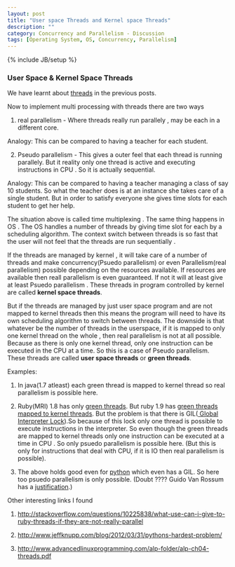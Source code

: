```yaml
---
layout: post
title: "User space Threads and Kernel space Threads"
description: ""
category: Concurrency and Parallelism - Discussion
tags: [Operating System, OS, Concurrency, Parallelism]
---
```

{% include JB/setup %}


### User Space & Kernel Space Threads

We have learnt about <a href="http://harishatgithub.github.io/concurrency%20and%20parallelism%20-%20discussion/2015/04/26/concurrency-and-parallelism---disqus/">threads</a> in the previous posts. 

Now to implement multi processing with threads there are two ways

1) real parallelism - Where threads really run parallely , may be each in a different core.

Analogy: This can be compared to having a teacher for each student.

2) Pseudo parallelism - This gives a outer feel that each thread is running parallely. But it reality only one thread is active and executing instructions in CPU . So it is actually sequential.

Analogy: This can be compared to having a teacher managing a class of say 10 students. So what the teacher does is at an instance she takes care of a single student. But in order to satisfy everyone she gives time slots for each student to get her help. 

The situation above is called time multiplexing . The same thing happens in OS . The OS handles a number of threads by giving time slot for each by a scheduling algorithm. The context switch between threads is so fast that the user will not feel that the threads are run sequentially .


If the threads are managed by kernel , it will take care of a number of threads and make concurrency(Psuedo parallelism) or even Parallelism(real parallelism) possible depending on the resources available. If resources are available then reall parallelism is even guaranteed. If not it will at least give at least Psuedo parallelism .
These threads in program controlled by kernel are called **kernel space threads**.

But if the threads are managed by just user space program and are not mapped to kernel threads then this means the program will need to have its own scheduling algorithm to switch between threads. The downside is that whatever be the number of threads in the userspace, if it is mapped to only one kernel thread on the whole , then real parallelism is not at all possible. Because as there is only one kernel thread, only one instruction can be executed in the CPU at a time. So this is a case of Pseudo parallelism. These threads are called **user space threads** or **green threads**. 

Examples:

1) In java(1.7 atleast) each green thread is mapped to kernel thread so real parallelism is possible here.

2) Ruby(MRI) 1.8 has only <a href="https://www.igvita.com/2008/11/13/concurrency-is-a-myth-in-ruby/">green threads</a>. But ruby 1.9 has <a href="http://www.csinaction.com/2014/10/10/multithreading-in-the-mri-ruby-interpreter/">green threads mapped to kernel threads</a>. But the problem is that there is GIL(<a href="http://en.wikipedia.org/wiki/Global_Interpreter_Lock"> Global Interpreter Lock</a>).So because of this lock only one thread is possible to execute instructions in the interpreter. So even though the green threads are mapped to kernel threads only one instruction can be executed at a time in CPU . So only psuedo parallelism is possible here. (But this is only for instructions that deal with CPU, if it is IO then real parallelism is possible).

3) The above holds good even for <a href="http://jessenoller.com/2009/02/01/python-threads-and-the-global-interpreter-lock/">python</a> which even has a GIL. So here too psuedo parallelism is only possible. (Doubt ???? Guido Van Rossum has a <a href="https://mail.python.org/pipermail/python-3000/2007-May/007414.html">justification</a>.)


Other interesting links I found

1) http://stackoverflow.com/questions/10225838/what-use-can-i-give-to-ruby-threads-if-they-are-not-really-parallel

2) http://www.jeffknupp.com/blog/2012/03/31/pythons-hardest-problem/

3) http://www.advancedlinuxprogramming.com/alp-folder/alp-ch04-threads.pdf
